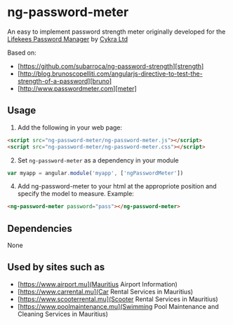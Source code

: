 # ng-password-meter
An easy to implement password strength meter originally developed for the 
[Lifekees Password Manager](https://www.lifekees.com/) by [Cykra Ltd](https://www.cykra.com)

Based on:

*	[https://github.com/subarroca/ng-password-strength][strength]
*	[http://blog.brunoscopelliti.com/angularjs-directive-to-test-the-strength-of-a-password][bruno]
*	[http://www.passwordmeter.com][meter]

  [strength]: https://github.com/subarroca/ng-password-strength 
  [bruno]: http://blog.brunoscopelliti.com/angularjs-directive-to-test-the-strength-of-a-password
  [meter]: http://www.passwordmeter.com

## Usage
1. Add the following in your web page:

  ```html
  <script src="ng-password-meter/ng-password-meter.js"></script>
  <script src="ng-password-meter/ng-password-meter.css"></script>
  ```

2. Set `ng-password-meter` as a dependency in your module
  ```javascript
  var myapp = angular.module('myapp', ['ngPasswordMeter'])
  ```

4. Add ng-password-meter to your html at the appropriote position and specify the model to measure. Example:
  ```html
  <ng-password-meter password="pass"></ng-password-meter>
  ```

## Dependencies
None

## Used by sites such as
* [https://www.airport.mu](Mauritius Airport Information)
* [https://www.carrental.mu](Car Rental Services in Mauritius)
* [https://www.scooterrental.mu](Scooter Rental Services in Mauritius)
* [https://www.poolmaintenance.mu](Swimming Pool Maintenance and Cleaning Services in Mauritius)
